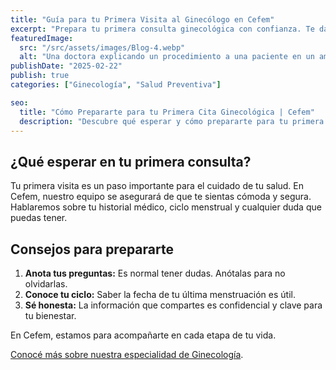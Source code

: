 ```yaml
---
title: "Guía para tu Primera Visita al Ginecólogo en Cefem"
excerpt: "Prepara tu primera consulta ginecológica con confianza. Te damos los mejores consejos para una experiencia cómoda y productiva en Cefem."
featuredImage:
  src: "/src/assets/images/Blog-4.webp"
  alt: "Una doctora explicando un procedimiento a una paciente en un ambiente de consulta amigable."
publishDate: "2025-02-22"
publish: true
categories: ["Ginecología", "Salud Preventiva"]

seo:
  title: "Cómo Prepararte para tu Primera Cita Ginecológica | Cefem"
  description: "Descubre qué esperar y cómo prepararte para tu primera visita al ginecólogo. Consejos de expertos de la clínica Cefem para cuidar tu salud."
---
```


## ¿Qué esperar en tu primera consulta?

Tu primera visita es un paso importante para el cuidado de tu salud. En Cefem, nuestro equipo se asegurará de que te sientas cómoda y segura. Hablaremos sobre tu historial médico, ciclo menstrual y cualquier duda que puedas tener.

## Consejos para prepararte

1.  **Anota tus preguntas:** Es normal tener dudas. Anótalas para no olvidarlas.
2.  **Conoce tu ciclo:** Saber la fecha de tu última menstruación es útil.
3.  **Sé honesta:** La información que compartes es confidencial y clave para tu bienestar.

En Cefem, estamos para acompañarte en cada etapa de tu vida.

[Conocé más sobre nuestra especialidad de Ginecología](/especialidades).